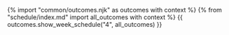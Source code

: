 {% import "common/outcomes.njk" as outcomes with context %}
{% from "schedule/index.md" import all_outcomes with context %}
{{ outcomes.show_week_schedule("4", all_outcomes) }}